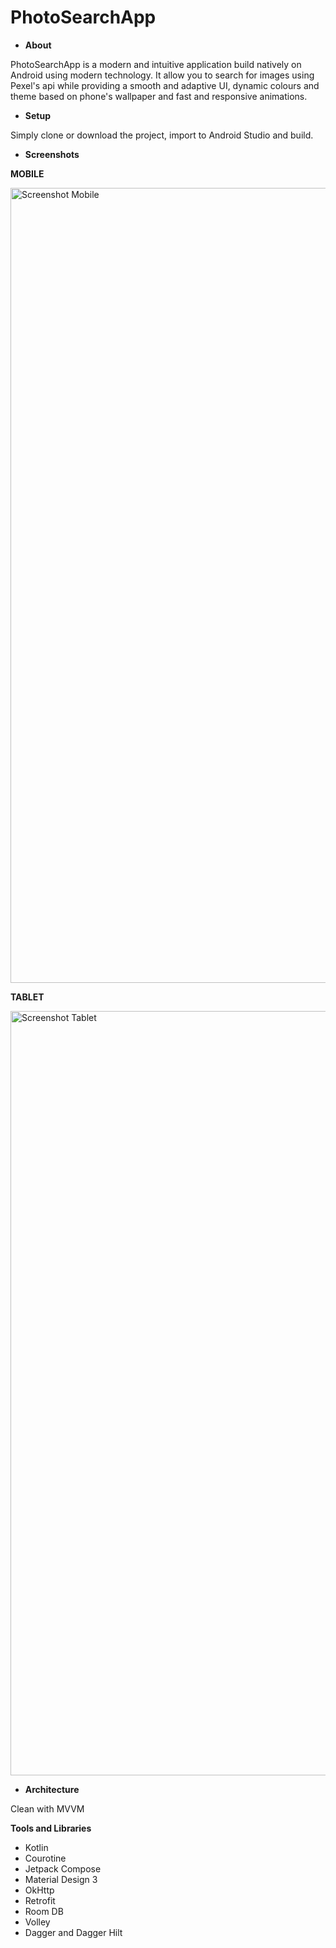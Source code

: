 # PhotoSearchApp

- **About**

PhotoSearchApp is a modern and intuitive application build natively on Android using modern technology. It allow you to search for images using Pexel's api while providing a smooth and adaptive UI, dynamic colours and theme based on phone's wallpaper and fast and responsive animations.

- **Setup**

Simply clone or download the project, import to Android Studio and build.

- **Screenshots**

**MOBILE**

<img width="1272" alt="Screenshot Mobile" src="https://github.com/user-attachments/assets/9d3b971e-784e-4250-9969-898d1352d4c8" />



**TABLET**

<img width="1223" alt="Screenshot Tablet" src="https://github.com/user-attachments/assets/05783dbb-cc16-4815-9f38-bee3a7936a4c" />


- **Architecture**

Clean with MVVM 
  
  
**Tools and Libraries**

- Kotlin
- Courotine
- Jetpack Compose
- Material Design 3
- OkHttp
- Retrofit
- Room DB
- Volley
- Dagger and Dagger Hilt